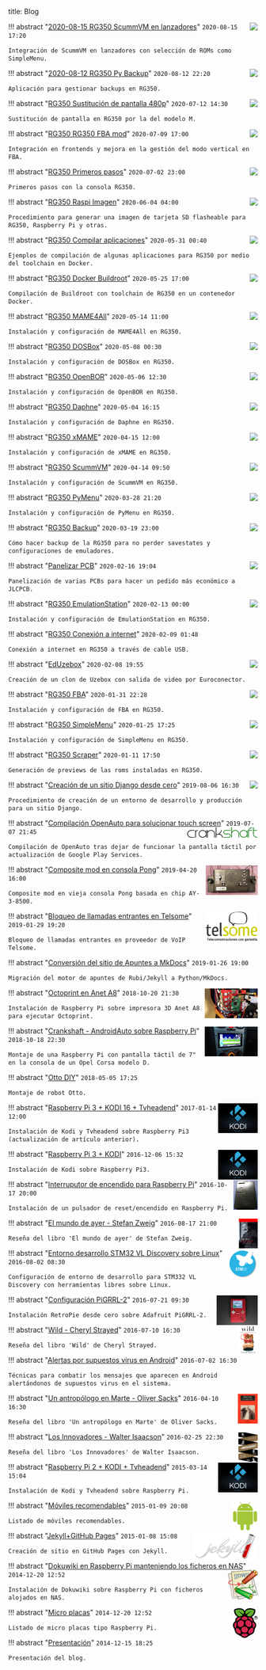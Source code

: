 title: Blog

!!! abstract "[2020-08-15 RG350 ScummVM en lanzadores](2020-08-15-rg350_scummvm_launchers.md)"
    <img style="float: right; height: 40px;" src="/images/posts/scummvm-launchers/scummvm_logo.png">
    `2020-08-15 17:20`

    Integración de ScummVM en lanzadores con selección de ROMs como SimpleMenu.

!!! abstract "[2020-08-12 RG350 Py Backup](2020-08-12-rg350_py_backup.md)"
    <img style="float: right; height: 40px;" src="/images/posts/rg350_py_backup/logo.png">
    `2020-08-12 22:20`

    Aplicación para gestionar backups en RG350.

!!! abstract "[RG350 Sustitución de pantalla 480p](2020-07-12-rg350_screen_mod.md)"
    <img style="float: right; height: 40px;" src="/images/posts/screen_mod/JT035IPS02-V0.jpg">
    `2020-07-12 14:30`

    Sustitución de pantalla en RG350 por la del modelo M.

!!! abstract "[RG350 RG350 FBA mod](2020-07-09-rg350_fba_vertical_mod.md)"
    <img style="float: right; height: 40px;" src="/images/posts/fba_logo_peq.png">
    `2020-07-09 17:00`

    Integración en frontends y mejora en la gestión del modo vertical en FBA.

!!! abstract "[RG350 Primeros pasos](2020-07-02-rg350_primeros_pasos.md)"
    <img style="float: right; height: 40px;" src="/images/pages/rg350.png">
    `2020-07-02 23:00`

    Primeros pasos con la consola RG350.

!!! abstract "[RG350 Raspi Imagen](2020-06-04-rg350_raspi_image.md)"
    <img style="float: right; height: 40px;" src="/images/posts/rg350_raspi_image/microsd.png">
    `2020-06-04 04:00`

    Procedimiento para generar una imagen de tarjeta SD flasheable para RG350, Raspberry Pi y otras.

!!! abstract "[RG350 Compilar aplicaciones](2020-05-31-rg350_compile.md)"
    <img style="float: right; height: 40px;" src="/images/posts/rg350_compile/logo.png">
    `2020-05-31 00:40`

    Ejemplos de compilación de algunas aplicaciones para RG350 por medio del toolchain en Docker.

!!! abstract "[RG350 Docker Buildroot](2020-05-25-rg350_docker_buildroot.md)"
    <img style="float: right; height: 40px;" src="/images/posts/buildroot/logo.png">
    `2020-05-25 17:00`

    Compilación de Buildroot con toolchain de RG350 en un contenedor Docker.

!!! abstract "[RG350 MAME4All](2020-05-14-rg350_mame4all.md)"
    <img style="float: right; height: 40px;" src="/images/posts/mame4all/system.svg">
    `2020-05-14 11:00`

    Instalación y configuración de MAME4All en RG350.

!!! abstract "[RG350 DOSBox](2020-05-08-rg350_dosbox.md)"
    <img style="float: right; height: 40px;" src="/images/posts/dosbox/logo.png">
    `2020-05-08 00:30`

    Instalación y configuración de DOSBox en RG350.

!!! abstract "[RG350 OpenBOR](2020-05-06-rg350_openbor.md)"
    <img style="float: right; height: 40px;" src="/images/posts/openbor_logo.png">
    `2020-05-06 12:30`

    Instalación y configuración de OpenBOR en RG350.

!!! abstract "[RG350 Daphne](2020-05-04-rg350_daphne.md)"
    <img style="float: right; height: 40px;" src="/images/posts/daphne_logo.png">
    `2020-05-04 16:15`

    Instalación y configuración de Daphne en RG350.

!!! abstract "[RG350 xMAME](2020-04-15-rg350_xmame.md)"
    <img style="float: right; height: 40px;" src="/images/posts/xmame_logo.png">
    `2020-04-15 12:00`

    Instalación y configuración de xMAME en RG350.

!!! abstract "[RG350 ScummVM](2020-04-14-rg350_scummvm.md)"
    <img style="float: right; height: 40px;" src="/images/posts/scummvm_logo.png">
    `2020-04-14 09:50`

    Instalación y configuración de ScummVM en RG350.

!!! abstract "[RG350 PyMenu](2020-03-28-rg350_pymenu.md)"
    <img style="float: right; height: 40px;" src="/images/posts/pymenu_logo.png">
    `2020-03-28 21:20`

    Instalación y configuración de PyMenu en RG350.

!!! abstract "[RG350 Backup](2020-03-19-rg350_backup.md)"
    <img style="float: right; height: 40px;" src="/images/posts/backup_logo.png">
    `2020-03-19 23:00`

    Cómo hacer backup de la RG350 para no perder savestates y configuraciones de emuladores.

!!! abstract "[Panelizar PCB](2020-02-16-panelizar_pcb.md)"
    <img style="float: right; height: 40px;" src="/images/posts/panelizar_logo.png">
    `2020-02-16 19:04`

    Panelización de varias PCBs para hacer un pedido más económico a JLCPCB.

!!! abstract "[RG350 EmulationStation](2020-02-13-rg350_emulationstation.md)"
    <img style="float: right; height: 40px;" src="/images/posts/emulationstation.png">
    `2020-02-13 00:00`

    Instalación y configuración de EmulationStation en RG350.

!!! abstract "[RG350 Conexión a internet](2020-02-09-rg350_network.md)"
    `2020-02-09 01:48`

    Conexión a internet en RG350 a través de cable USB.

!!! abstract "[EdUzebox](2020-02-08-eduzebox.md)"
    <img style="float: right; height: 40px;" src="/images/posts/eduzebox/uzebox_logo.gif">
    `2020-02-08 19:55`

    Creación de un clon de Uzebox con salida de video por Euroconector.

!!! abstract "[RG350 FBA](2020-01-31-rg350_fba.md)"
    <img style="float: right;" src="/images/posts/fba_logo_peq.png">
    `2020-01-31 22:28`

    Instalación y configuración de FBA en RG350.

!!! abstract "[RG350 SimpleMenu](2020-01-25-rg350_simplemenu.md)"
    <img style="float: right;" src="/images/posts/simplemenu.png">
    `2020-01-25 17:25`

    Instalación y configuración de SimpleMenu en RG350.

!!! abstract "[RG350 Scraper](2020-01-11-rg350_scraper.md)"
    <img style="float: right; height: 40px;" src="/images/posts/ScreenScraper.png">
    `2020-01-11 17:50`

    Generación de previews de las roms instaladas en RG350.

!!! abstract "[Creación de un sitio Django desde cero](2019-08-06-django_site.md)"
    <img style="float: right;" src="/images/posts/logo-django.png">
    `2019-08-06 16:30`

    Procedimiento de creación de un entorno de desarrollo y producción para un sitio Django.

!!! abstract "[Compilación OpenAuto para solucionar touch screen](2019-07-07-crankshaft-build.md)"
    <img style="float: right;" src="/images/posts/crankshaft-logo.png">
    `2019-07-07 21:45`

    Compilación de OpenAuto tras dejar de funcionar la pantalla táctil por actualización de Google Play Services.

!!! abstract "[Composite mod en consola Pong](2019-04-20-pong_composite_mod.md)"
    <img style="float: right; height: 60px;" src="/images/posts/regina_pong.jpg">
    `2019-04-20 16:00`

    Composite mod en vieja consola Pong basada en chip AY-3-8500.

!!! abstract "[Bloqueo de llamadas entrantes en Telsome](2019-01-29-bloqueo_telsome.md)"
    <img style="float: right; height: 60px;" src="/images/posts/telsome.png">
    `2019-01-29 19:20`

    Bloqueo de llamadas entrantes en proveedor de VoIP Telsome.

!!! abstract "[Conversión del sitio de Apuntes a MkDocs](2019-01-26-conversion_apuntes_mkdocs.md)"
    `2019-01-26 19:00`

    Migración del motor de apuntes de Rubi/Jekyll a Python/MkDocs.

!!! abstract "[Octoprint en Anet A8](2018-10-20-Octoprint-en-Anet-A8.md)"
    <img style="float: right; height: 60px;" src="/images/posts/octoprint.jpg">
    `2018-10-20 21:30`

    Instalación de Raspberry Pi sobre impresora 3D Anet A8 para ejecutar Octoprint.

!!! abstract "[Crankshaft - AndroidAuto sobre Raspberry Pi](2018-10-19-crankshaft.md)"
    <img style="float: right; height: 60px;" src="/images/posts/crankshaft.jpg">
    `2018-10-18 22:30`

    Montaje de una Raspberry Pi con pantalla táctil de 7" en la consola de un Opel Corsa modelo D.

!!! abstract "[Otto DIY](2018-05-05-otto.md)"
    `2018-05-05 17:25`

    Montaje de robot Otto.

!!! abstract "[Raspberry Pi 3 + KODI 16 + Tvheadend](2017-01-14-raspi2-kodi-16-tvheadend.md)"
    <img style="float: right; height: 60px;" src="/images/posts/kodi-logo.png">
    `2017-01-14 12:00`

    Instalación de Kodi y Tvheadend sobre Raspberry Pi3 (actualización de artículo anterior).

!!! abstract "[Raspberry Pi 3 + KODI](2016-12-06-raspi3-kodi.md)"
    <img style="float: right; height: 60px;" src="/images/posts/kodi-logo.png">
    `2016-12-06 15:32`

    Instalación de Kodi sobre Raspberry Pi3.

!!! abstract "[Interruputor de encendido para Raspberry Pi](2016-10-17-raspi-switch.md)"
    <img style="float: right; height: 60px;" src="/images/posts/rpi_sw_4.jpg">
    `2016-10-17 20:00`

    Instalación de un pulsador de reset/encendido en Raspberry Pi.

!!! abstract "[El mundo de ayer - Stefan Zweig](2016-08-17-el-mundo-de-ayer.md)"
    <img style="float: right; height: 60px;" src="/images/posts/el-mundo-de-ayer.jpg">
    `2016-08-17 21:00`

    Reseña del libro 'El mundo de ayer' de Stefan Zweig.

!!! abstract "[Entorno desarrollo STM32 VL Discovery sobre Linux](2016-08-02-stm32-vl-discovery.md)"
    <img style="float: right; height: 60px;" src="/images/posts/stm32.png">
    `2016-08-02 08:30`

    Configuración de entorno de desarrollo para STM332 VL Discovery con herramientas libres sobre Linux.

!!! abstract "[Configuración PiGRRL-2](2016-07-21-PIGRRL-2.md)"
    <img style="float: right; height: 60px;" src="/images/posts/pigrrl-2.jpg">
    `2016-07-21 09:30`

    Instalación RetroPie desde cero sobre Adafruit PiGRRL-2.

!!! abstract "[Wild - Cheryl Strayed](2016-07-10-wild.md)"
    <img style="float: right; height: 60px;" src="/images/posts/wild.jpg">
    `2016-07-10 16:30`

    Reseña del libro 'Wild' de Cheryl Strayed.

!!! abstract "[Alertas por supuestos virus en Android](2016-07-02-virus-android.md)"
    `2016-07-02 16:30`

    Técnicas para combatir los mensajes que aparecen en Android alertándonos de supuestos virus en el sistema.

!!! abstract "[Un antropólogo en Marte - Oliver Sacks](2016-04-10-un-antropologo-en-marte.md)"
    <img style="float: right; height: 60px;" src="/images/posts/un-antropologo-en-marte.jpg">
    `2016-04-10 16:30`

    Reseña del libro 'Un antropólogo en Marte' de Oliver Sacks.

!!! abstract "[Los Innovadores - Walter Isaacson](2016-02-25-los-innovadores.md)"
    <img style="float: right; height: 60px;" src="/images/posts/los-innovadores.jpg">
    `2016-02-25 22:30`

    Reseña del libro 'Los Innovadores' de Walter Isaacson.

!!! abstract "[Raspberry Pi 2 + KODI + Tvheadend](2015-03-14-raspi2-kodi-tvheadend.md)"
    <img style="float: right; height: 60px;" src="/images/posts/kodi-logo.png">
    `2015-03-14 15:04`

    Instalación de Kodi y Tvheadend sobre Raspberry Pi.

!!! abstract "[Móviles recomendables](2015-01-09-moviles.md)"
    <img style="float: right; height: 60px;" src="/images/posts/android_robot.png">
    `2015-01-09 20:08`

    Listado de móviles recomendables.

!!! abstract "[Jekyll+GitHub Pages](2015-01-08-jekyll.md)"
    <img style="float: right; height: 60px;" src="/images/posts/jekyll-logo.png">
    `2015-01-08 15:08`

    Creación de sitio en GitHub Pages con Jekyll.

!!! abstract "[Dokuwiki en Raspberry Pi manteniendo los ficheros en NAS](2014-12-26-dokuwiki-raspi.md)"
    <img style="float: right; height: 60px;" src="/images/posts/dokuwiki-logo.png">
    `2014-12-20 12:52`

    Instalación de Dokuwiki sobre Raspberry Pi con ficheros alojados en NAS.

!!! abstract "[Micro placas](2014-12-20-micro-placas.md)"
    <img style="float: right; height: 60px;" src="/images/posts/Raspi_Colour_R.png">
    `2014-12-20 12:52`

    Listado de micro placas tipo Raspberry Pi.

!!! abstract "[Presentación](2014-12-15-presentacion.md)"
    `2014-12-15 18:25`

    Presentación del blog.
